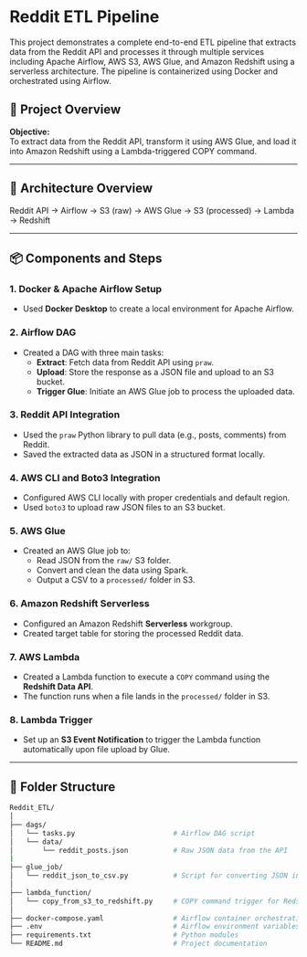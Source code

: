 # Reddit ETL Pipeline

This project demonstrates a complete end-to-end ETL pipeline that extracts data from the Reddit API and processes it through multiple services including Apache Airflow, AWS S3, AWS Glue, and Amazon Redshift using a serverless architecture. The pipeline is containerized using Docker and orchestrated using Airflow.

## 🚀 Project Overview

**Objective:**  
To extract data from the Reddit API, transform it using AWS Glue, and load it into Amazon Redshift using a Lambda-triggered COPY command.

---

## 🧩 Architecture Overview

Reddit API → Airflow → S3 (raw) → AWS Glue → S3 (processed) → Lambda → Redshift


---

## 📦 Components and Steps

### 1. **Docker & Apache Airflow Setup**
- Used **Docker Desktop** to create a local environment for Apache Airflow.

### 2. **Airflow DAG**
- Created a DAG with three main tasks:
  - **Extract**: Fetch data from Reddit API using `praw`.
  - **Upload**: Store the response as a JSON file and upload to an S3 bucket.
  - **Trigger Glue**: Initiate an AWS Glue job to process the uploaded data.

### 3. **Reddit API Integration**
- Used the `praw` Python library to pull data (e.g., posts, comments) from Reddit.
- Saved the extracted data as JSON in a structured format locally.

### 4. **AWS CLI and Boto3 Integration**
- Configured AWS CLI locally with proper credentials and default region.
- Used `boto3` to upload raw JSON files to an S3 bucket.

### 5. **AWS Glue**
- Created an AWS Glue job to:
  - Read JSON from the `raw/` S3 folder.
  - Convert and clean the data using Spark.
  - Output a CSV to a `processed/` folder in S3.

### 6. **Amazon Redshift Serverless**
- Configured an Amazon Redshift **Serverless** workgroup. 
- Created target table for storing the processed Reddit data.

### 7. **AWS Lambda**
- Created a Lambda function to execute a `COPY` command using the **Redshift Data API**.
- The function runs when a file lands in the `processed/` folder in S3.

### 8. **Lambda Trigger**
- Set up an **S3 Event Notification** to trigger the Lambda function automatically upon file upload by Glue.

---

## 📁 Folder Structure

```bash
Reddit_ETL/
│
├── dags/
│   └── tasks.py                        # Airflow DAG script
│   └── data/                      
│       └── reddit_posts.json           # Raw JSON data from the API
|
├── glue_job/
│   └── reddit_json_to_csv.py           # Script for converting JSON into CSV and upload to S3
│
├── lambda_function/
│   └── copy_from_s3_to_redshift.py     # COPY command trigger for Redshift
│
├── docker-compose.yaml                 # Airflow container orchestration
├── .env                                # Airflow environment variables
├── requirements.txt                    # Python modules
└── README.md                           # Project documentation
